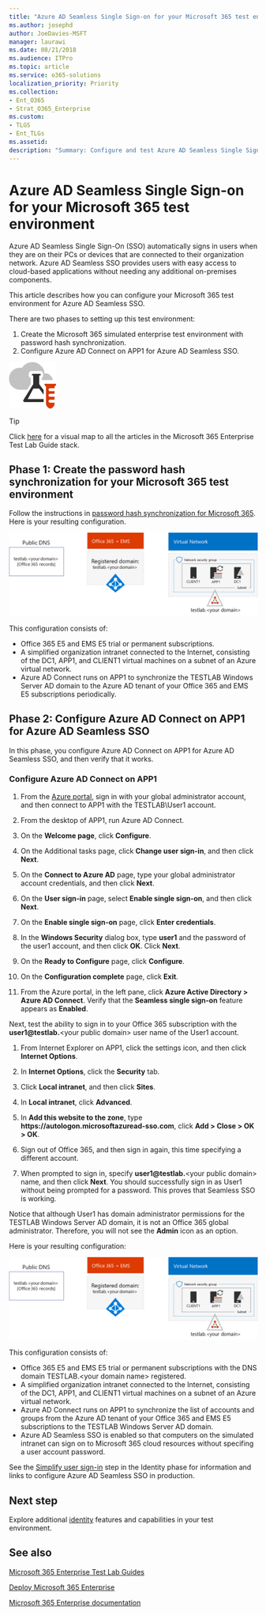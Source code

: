 ```yaml
---
title: "Azure AD Seamless Single Sign-on for your Microsoft 365 test environment"
ms.author: josephd
author: JoeDavies-MSFT
manager: laurawi
ms.date: 08/21/2018
ms.audience: ITPro
ms.topic: article
ms.service: o365-solutions
localization_priority: Priority
ms.collection: 
- Ent_O365
- Strat_O365_Enterprise
ms.custom: 
- TLGS
- Ent_TLGs
ms.assetid: 
description: "Summary: Configure and test Azure AD Seamless Single Sign-on for your Microsoft 365 test environment."
---
```


# Azure AD Seamless Single Sign-on for your Microsoft 365 test environment

Azure AD Seamless Single Sign-On (SSO) automatically signs in users when they are on their PCs or devices that are connected to their organization network. Azure AD Seamless SSO provides users with easy access to cloud-based applications without needing any additional on-premises components.

This article describes how you can configure your Microsoft 365 test environment for Azure AD Seamless SSO.

There are two phases to setting up this test environment:

1.	Create the Microsoft 365 simulated enterprise test environment with password hash synchronization.
2.	Configure Azure AD Connect on APP1 for Azure AD Seamless SSO.
    
![Test Lab Guides for the Microsoft cloud](media/m365-enterprise-test-lab-guides/cloud-tlg-icon.png) 
    
> [!TIP]
> Click [here](https://aka.ms/m365etlgstack) for a visual map to all the articles in the Microsoft 365 Enterprise Test Lab Guide stack.
  
## Phase 1: Create the password hash synchronization for your Microsoft 365 test environment

Follow the instructions in [password hash synchronization for Microsoft 365](password-hash-sync-m365-ent-test-environment.md). Here is your resulting configuration.
  
![The simulated enterprise with password hash synchronization test environment](media/pass-through-auth-m365-ent-test-environment/Phase1.png)
  
This configuration consists of: 
  
- Office 365 E5 and EMS E5 trial or permanent subscriptions.
- A simplified organization intranet connected to the Internet, consisting of the DC1, APP1, and CLIENT1 virtual machines on a subnet of an Azure virtual network. 
- Azure AD Connect runs on APP1 to synchronize the TESTLAB Windows Server AD domain to the Azure AD tenant of your Office 365 and EMS E5 subscriptions periodically.

## Phase 2: Configure Azure AD Connect on APP1 for Azure AD Seamless SSO

In this phase, you configure Azure AD Connect on APP1 for Azure AD Seamless SSO, and then verify that it works.

### Configure Azure AD Connect on APP1

1. From the [Azure portal](https://portal.azure.com), sign in with your global administrator account, and then connect to APP1 with the TESTLAB\User1 account.

2. From the desktop of APP1, run Azure AD Connect.

3. On the **Welcome page**, click **Configure**.

4. On the Additional tasks page, click **Change user sign-in**, and then click **Next**.

5. On the **Connect to Azure AD** page, type your global administrator account credentials, and then click **Next**.

6. On the **User sign-in** page, select **Enable single sign-on**, and then click **Next**.

7. On the **Enable single sign-on** page, click **Enter credentials**.

8. In the **Windows Security** dialog box, type **user1** and the password of the user1 account, and then click **OK**. Click **Next**.

9. On the **Ready to Configure** page, click **Configure**.

10. On the **Configuration complete** page, click **Exit**.

11. From the Azure portal, in the left pane, click **Azure Active Directory > Azure AD Connect**. Verify that the **Seamless single sign-on** feature appears as **Enabled**.

Next, test the ability to sign in to your Office 365 subscription with the <strong>user1@testlab.</strong>\<your public domain> user name of the User1 account.

1. From Internet Explorer on APP1, click the settings icon, and then click **Internet Options**.
 
2. In **Internet Options**, click the **Security** tab.

3. Click **Local intranet**, and then click **Sites**.

4. In **Local intranet**, click **Advanced**.

5. In **Add this website to the zone**, type **https<span>://</span>autologon.microsoftazuread-sso.com**, click **Add > Close > OK > OK**.

6. Sign out of Office 365, and then sign in again, this time specifying a different account.

7. When prompted to sign in, specify <strong>user1@testlab.</strong>\<your public domain> name, and then click **Next**. You should successfully sign in as User1 without being prompted for a password. This proves that Seamless SSO is working.

Notice that although User1 has domain administrator permissions for the TESTLAB Windows Server AD domain, it is not an Office 365 global administrator. Therefore, you will not see the **Admin** icon as an option.

Here is your resulting configuration:

![The simulated enterprise with pass-through authentication test environment](media/pass-through-auth-m365-ent-test-environment/Phase1.png)

 
This configuration consists of:

- Office 365 E5 and EMS E5 trial or permanent subscriptions with the DNS domain TESTLAB.\<your domain name> registered.
- A simplified organization intranet connected to the Internet, consisting of the DC1, APP1, and CLIENT1 virtual machines on a subnet of an Azure virtual network. 
- Azure AD Connect runs on APP1 to synchronize the list of accounts and groups from the Azure AD tenant of your Office 365 and EMS E5 subscriptions to the TESTLAB Windows Server AD domain. 
- Azure AD Seamless SSO is enabled so that computers on the simulated intranet can sign on to Microsoft 365 cloud resources without specifing a user account password.

See the [Simplify user sign-in](identity-single-sign-on.md) step in the Identity phase for information and links to configure Azure AD Seamless SSO in production.

## Next step

Explore additional [identity](m365-enterprise-test-lab-guides.md#identity) features and capabilities in your test environment.

## See also

[Microsoft 365 Enterprise Test Lab Guides](m365-enterprise-test-lab-guides.md)

[Deploy Microsoft 365 Enterprise](deploy-microsoft-365-enterprise.md)

[Microsoft 365 Enterprise documentation](https://docs.microsoft.com/microsoft-365-enterprise/)


